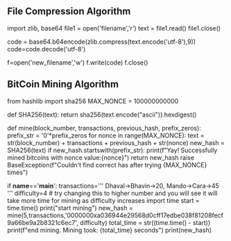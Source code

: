 File Compression Algorithm
----------------------
import zlib, base64
file1 = open('filename','r')
text = file1.read()
file1.close()

code = base64.b64encode(zlib.compress(text.encode('utf-8'),9))
code=code.decode('utf-8')

f=open('new_filename','w')
f.write(code)
f.close()

BitCoin Mining Algorithm
---------------------------
from hashlib import sha256
MAX_NONCE = 100000000000

def SHA256(text):
    return sha256(text.encode("ascii")).hexdigest()

def mine(block_number, transactions, previous_hash, prefix_zeros):
    prefix_str = '0'*prefix_zeros
    for nonce in range(MAX_NONCE):
        text = str(block_number) + transactions + previous_hash + str(nonce)
        new_hash = SHA256(text)
        if new_hash.startswith(prefix_str):
            print(f"Yay! Successfully mined bitcoins with nonce value:{nonce}")
            return new_hash
     raise BaseException(f"Couldn't find correct has after trying {MAX_NONCE} times")

if __name__=='__main__':
    transactions='''
    Dhaval->Bhavin->20,
    Mando->Cara->45
    '''
    difficulty=4 # try changing this to higher number and you will see it will take more time for mining as difficulty increases
    import time
    start = time.time()
    print("start mining")
    new_hash = mine(5,transactions,'0000000xa036944e29568d0cff17edbe038f81208fecf9a66be9a2b8321c6ec7', difficulty)
    total_time = str((time.time() - start))
    print(f"end mining. Mining took: {total_time} seconds")
    print(new_hash)
